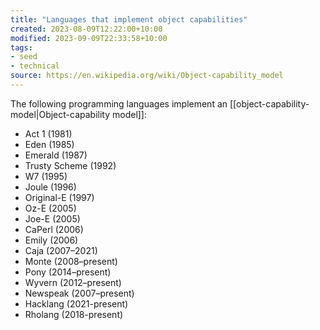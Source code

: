 ```yaml
---
title: "Languages that implement object capabilities"
created: 2023-08-09T12:22:00+10:00
modified: 2023-09-09T22:33:58+10:00
tags:
- seed
- technical
source: https://en.wikipedia.org/wiki/Object-capability_model
---
```

The following programming languages implement an [[object-capability-model|Object-capability model]]:
- Act 1 (1981)
- Eden (1985)
- Emerald (1987)
- Trusty Scheme (1992)
- W7 (1995)
- Joule (1996)
- Original-E (1997)
- Oz-E (2005)
- Joe-E (2005)
- CaPerl (2006)
- Emily (2006)
- Caja (2007–2021)
- Monte (2008–present)
- Pony (2014–present)
- Wyvern (2012–present)
- Newspeak (2007–present)
- Hacklang (2021-present)
- Rholang (2018-present)